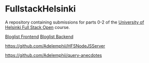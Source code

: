 # FullstackHelsinki

A repository containing submissions for parts 0-2 of the [University of Helsinki Full Stack Open](https://fullstackopen.com/en/) course.

[Bloglist Frontend](https://github.com/Adelemphii/bloglist-frontend)
[Bloglist Backend](https://github.com/Adelemphii/BlogList)

https://github.com/Adelemphii/HFSNodeJSServer

https://github.com/Adelemphii/query-anecdotes
